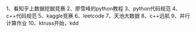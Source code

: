 1、看知乎上数据挖掘竞赛
2、廖雪峰的python教程
3、python代码规范
4、c++代码规范
5、kaggle竞赛
6、leetcode
7、天池大数据
8、c++远航
9、并行计算作业
10、ktruss开始，kdd























